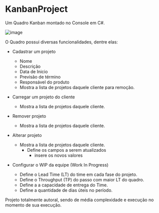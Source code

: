 # KanbanProject

Um Quadro Kanban montado no Console em C#.

![image](https://user-images.githubusercontent.com/39005073/215300375-515a3cf8-ed1b-4568-8cf4-20991a40bc58.png)

O Quadro possui diversas funcionalidades, dentre elas:

 - Cadastrar um projeto
   - Nome
   - Descrição
   - Data de Inicio
   - Previsão de término
   - Responsável do produto
    - Mostra a lista de projetos daquele cliente para remoção.
  
  
 - Carregar um projeto do cliente
   - Mostra a lista de projetos daquele cliente.
 
 - Remover projeto
   - Mostra a lista de projetos daquele cliente.

 - Alterar projeto
   - Mostra a lista de projetos daquele cliente.
      - Define os campos a serem atualizados
        - insere os novos valores
 - Configurar o WIP da equipe (Work In Progress)
   - Define o Lead Time (LT) do time em cada fase do projeto.
   - Define o Throughput (TP) do passo com maior LT do quadro.
   - Define a a capacidade de entrega do Time.
   - Define a quantidade de dias úteis no período.
  
  
  Projeto totalmente autoral, sendo de média complexidade e execução no momento de sua execução.
